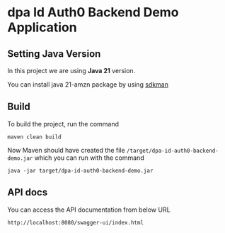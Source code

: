# dpa Id Auth0 Backend Demo Application

## Setting Java Version
In this project we are using **Java 21** version.

You can install java 21-amzn package by using [sdkman](https://sdkman.io/jdks)

## Build
To build the project, run the command

```
maven clean build
```

Now Maven should have created the file `/target/dpa-id-auth0-backend-demo.jar` which you can run with the command

```
java -jar target/dpa-id-auth0-backend-demo.jar
```

## API docs
You can access the API documentation from below URL
```shell
http://localhost:8080/swagger-ui/index.html
```
